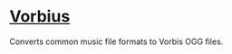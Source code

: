 # [Vorbius](https://lukiiy.github.io/vorbius)

Converts common music file formats to Vorbis OGG files.
